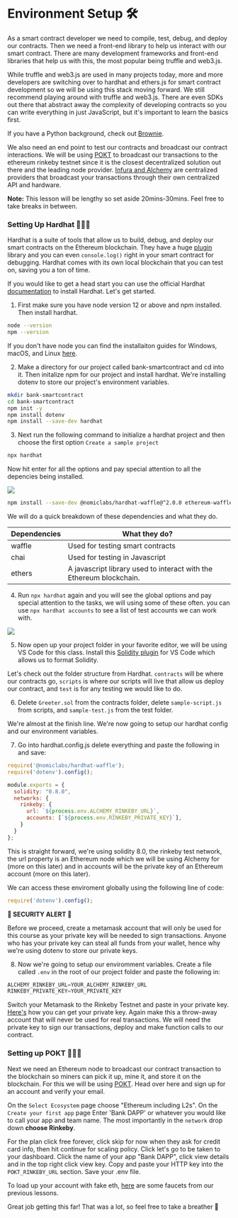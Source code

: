 # Environment Setup 🛠

As a smart contract developer we need to compile, test, debug, and deploy our contracts. Then we need a front-end library to help us interact with our smart contract. There are many development frameworks and front-end libraries that help us with this, the most popular being truffle and web3.js. 

While truffle and web3.js are used in many projects today, more and more developers are switching over to hardhat and ethers.js for smart contract development so we will be using this stack moving forward. We still recommend playing around with truffle and web3.js. There are even SDKs out there that abstract away the complexity of developing contracts so you can write everything in just JavaScript, but it's important to learn the basics first.

If you have a Python background, check out [Brownie](https://eth-brownie.readthedocs.io/en/stable/).



We also need an end point to test our contracts and broadcast our contract interactions. We will be using [POKT](https://www.pokt.network/) to broadcast our transactions to the ethereum rinkeby testnet since it is the closest decentralized solution out there and the leading node provider. [Infura and Alchemy](https://docs.pokt.network/home/resources/faq/product-comparisons#centralized-apis-e.g.-infura-or-alchemy) are centralized providers that broadcast your transactions through their own centralized API and hardware.


**Note:** This lesson will be lengthy so set aside 20mins-30mins. Feel free to take breaks in between.

### Setting Up Hardhat 👷🏾‍♀️

Hardhat is a suite of tools that allow us to build, debug, and deploy our smart contracts on the Ethereum blockchain. They have a huge [plugin](https://hardhat.org/plugins/) library and you can even `console.log()` right in your smart contract for debugging. Hardhat comes with its own local blockchain that you can test on, saving you a ton of time. 

If you would like to get a head start you can use the official Hardhat [documentation](https://hardhat.org/getting-started/) to install Hardhat. Let's get started.

1. First make sure you have node version 12 or above and npm installed. Then install hardhat.

```bash
node --version
npm --version
```

If you don't have node you can find the installaiton guides for Windows, macOS, and Linux [here](https://nodejs.org/en/download/).

2. Make a directory for our project called bank-smartcontract and cd into it. Then initalize npm for our project and install hardhat. We're installing dotenv to store our project's environment variables.

```bash
mkdir bank-smartcontract
cd bank-smartcontract
npm init -y
npm install dotenv
npm install --save-dev hardhat
```

3. Next run the following command to initialize a hardhat project and then choose the first option `Create a sample project`

```bash
npx hardhat
```

Now hit enter for all the options and pay special attention to all the depencies being installed.

![](https://cadena.incl.us/wp-content/uploads/2021/12/hardhat-options.png)

```bash
npm install --save-dev @nomiclabs/hardhat-waffle@^2.0.0 ethereum-waffle@^3.0.0 chai@^4.2.0 @nomiclabs/hardhat-ethers@^2.0.0 ethers@^5.0.0
```

We will do a quick breakdown of these dependencies and what they do.

| Dependencies | What they do?                                                     |
| ------------ | ----------------------------------------------------------------- |
| waffle       | Used for testing smart contracts                                  |
| chai         | Used for testing in Javascript                                    |
| ethers       | A javascript library used to interact with the Ethereum blockchain.|

4. Run `npx hardhat` again and you will see the global options and pay special attention to the tasks, we will using some of these often. you can use `npx hardhat accounts` to see a list of test accounts we can work with.

![](https://cadena.incl.us/wp-content/uploads/2021/12/hardhat-tasks.png)

5. Now open up your project folder in your favorite editor, we will be using VS Code for this class. Install this [Solidity plugin](https://marketplace.visualstudio.com/items?itemName=JuanBlanco.solidity) for VS Code which allows us to format Solidity.

Let's check out the folder structure from Hardhat. `contracts` will be where our contracts go, `scripts` is where our scripts will live that allow us deploy our contract, and `test` is for any testing we would like to do.

6. Delete `Greeter.sol` from the contracts folder, delete `sample-script.js` from scripts, and `sample-test.js` from the test folder. 

We're almost at the finish line. We're now going to setup our hardhat config and our environment variables.

7. Go into hardhat.config.js delete everything and paste the following in and save:

```javascript
require('@nomiclabs/hardhat-waffle');
require('dotenv').config();

module.exports = {
  solidity: "0.8.0",
  networks: {
    rinkeby: {
      url: `${process.env.ALCHEMY_RINKEBY_URL}`,
      accounts: [`${process.env.RINKEBY_PRIVATE_KEY}`],
    } 
  }
};
```

This is straight forward, we're using solidity 8.0, the rinkeby test network, the url property is an Ethereum node which we will be using Alchemy for (more on this later) and in accounts will be the private key of an Ethereum account (more on this later).

We can access these enviroment globally using the following line of code:

```javascript
require('dotenv').config();
```

**🚨 SECURITY ALERT 🚨**

Before we proceed, create a metamask account that will only be used for this course as your private key will be needed to sign transactions. Anyone who has your private key can steal all funds from your wallet, hence why we're using dotenv to store our private keys.

8. Now we're going to setup our enviromment variables. Create a file called `.env` in the root of our project folder and paste the following in:

```javascript
ALCHEMY_RINKEBY_URL=YOUR_ALCHEMY_RINKEBY_URL
RINKEBY_PRIVATE_KEY=YOUR_PRIVATE_KEY
```

Switch your Metamask to the Rinkeby Testnet and paste in your private key. [Here's](https://metamask.zendesk.com/hc/en-us/articles/360015289632-How-to-Export-an-Account-Private-Key) how you can get your private key. Again make this a throw-away account that will never be used for real transactions. We will need the private key to sign our transactions, deploy and make function calls to our contract.

### Setting up POKT 🧙🏽‍♀️ 

Next we need an Ethereum node to broadcast our contract transaction to the blockchain so miners can pick it up, mine it, and store it on the blockchain. For this we will be using [POKT](https://mainnet.portal.pokt.network/#/signup). Head over here and sign up for an account and verify your email. 

On the `Select Ecosystem` page choose "Ethereum including L2s". On the `Create your first app` page Enter 'Bank DAPP' or whatever you would like to call your app and team name. The most importantly in the `network` drop down **choose Rinkeby**.

For the plan click free forever, click skip for now when they ask for credit card info, then hit continue for scaling policy. Click let's go to be taken to your dashboard. Click the name of your app "Bank DAPP", click view details and in the top right click view key. Copy and paste your HTTP key into the `POKT_RINKEBY_URL` section. Save your .env file.

To load up your account with fake eth, [here](https://app.cadena.dev/ZHjzLozd3mCsAcgMfeHE/lesson/ethereum-101/lesson-eth-2/2) are some faucets from our previous lessons.

Great job getting this far! That was a lot, so feel free to take a breather 🌱
